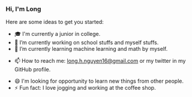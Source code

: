 ### Hi, I'm Long

<!--
**icesonata/icesonata** is a ✨ _special_ ✨ repository because its `README.md` (this file) appears on your GitHub profile.
-->
Here are some ideas to get you started:

- 🎓 I'm currently a junior in college.
- 🔭 I’m currently working on school stuffs and myself stuffs.
- 🌱 I’m currently learning machine learning and math by myself.
<!-- - 👯 I’m looking to collaborate on ... -->
<!-- - 🤔 I’m looking for help with ... -->
<!-- - 💬 Ask me about ... -->
- 📫 How to reach me: long.h.nguyen16@gmail.com or my twitter in my GitHub profile.
<!-- - 😄 Pronouns: ... -->
- 😄 I'm looking for opportunity to learn new things from other people.
- ⚡ Fun fact: I love jogging and working at the coffee shop. 

